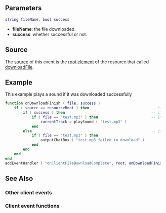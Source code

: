 Parameters
----------

``` lua
string fileName, bool success
```

-   **fileName**: the file downloaded.
-   **success**: whether successful or not.

Source
------

The [source](/docs/event_system#event_source.md "wikilink") of this event is the [root element](/docs/root_element.md "wikilink") of the resource that called [downloadFile](/docs/downloadfile.md "wikilink").

Example
-------

This example plays a sound if it was downloaded successfully

``` lua
function onDownloadFinish ( file, success )
    if ( source == resourceRoot ) then                            -- if the file relates to this resource
        if ( success ) then                                       -- if the file was downloaded successfully
            if ( file == "test.mp3" ) then                        -- if the file name is what we were expecting
                currentTrack = playSound ( "test.mp3" )
            end
        else                                                      -- if the file wasn't downloaded successfully
            if ( file == "test.mp3" ) then
                outputChatBox ( "test.mp3 failed to download" )
            end
        end
    end
end
addEventHandler ( "onClientFileDownloadComplete", root, onDownloadFinish )
```

See Also
--------

### Other client events

### Client event functions
